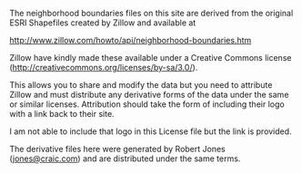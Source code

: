 The neighborhood boundaries files on this site are derived from the original ESRI Shapefiles created by Zillow and available at

http://www.zillow.com/howto/api/neighborhood-boundaries.htm

Zillow have kindly made these available under a Creative Commons license (http://creativecommons.org/licenses/by-sa/3.0/).

This allows you to share and modify the data but you need to attribute Zillow and must distribute any derivative forms of the data under the same or similar licenses. Attribution should take the form of including their logo with a link back to their site.

I am not able to include that logo in this License file but the link is provided.

The derivative files here were generated by Robert Jones (jones@craic.com) and are distributed under the same terms.


